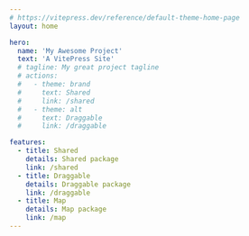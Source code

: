 ```yaml
---
# https://vitepress.dev/reference/default-theme-home-page
layout: home

hero:
  name: 'My Awesome Project'
  text: 'A VitePress Site'
  # tagline: My great project tagline
  # actions:
  #   - theme: brand
  #     text: Shared
  #     link: /shared
  #   - theme: alt
  #     text: Draggable
  #     link: /draggable

features:
  - title: Shared
    details: Shared package
    link: /shared
  - title: Draggable
    details: Draggable package
    link: /draggable
  - title: Map
    details: Map package
    link: /map
---
```

